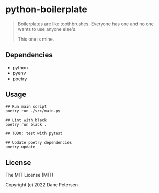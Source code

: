 # python-boilerplate

> Boilerplates are like toothbrushes. Everyone has one and no one wants to use anyone else's.
> 
> This one is mine.

## Dependencies

- python
- pyenv
- poetry

## Usage

```shell
## Run main script
poetry run ./src/main.py

## Lint with black
poetry run black .

## TODO: test with pytest

## Update poetry dependencies
poetry update
```

## License

The MIT License (MIT)

Copyright (c) 2022 Dane Petersen
